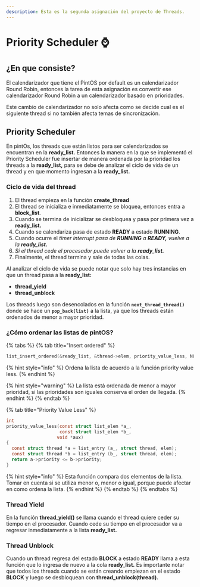 ```yaml
---
description: Esta es la segunda asignación del proyecto de Threads.
---
```


# Priority Scheduler ⌚

## ¿En que consiste?

El calendarizador que tiene el PintOS por default es un calendarizador Round Robin, entonces la tarea de esta asignación es convertir ese calendarizador Round Robin a un calendarizador basado en prioridades. 

Este cambio de calendarizador no solo afecta como se decide cual es el siguiente thread si no también afecta temas de sincronización. 

## Priority Scheduler

En pintOs, los threads que están listos para ser calendarizados se encuentran en la **ready\_list.** Entonces la manera en la que se implementó el Priority Scheduler fue insertar de manera ordenada por la prioridad los threads a la **ready\_list,** para se debe de analizar el ciclo de vida de un thread y en que momento ingresan a la **ready\_list.** 

### Ciclo de vida del thread

1. El thread empieza en la función **create\_thread**
2. El thread se inicializa e inmediatamente se bloquea, entonces entra a **block\_list**.
3. Cuando se termina de inicializar se desbloquea y pasa por primera vez a **ready\_list.**
4. Cuando se calendariza pasa de estado **READY** a estado **RUNNING**.
5. Cuando ocurre el _timer interrupt pasa de **RUNNING** a **READY,** vuelve a la **ready\_list.**_
6. _Si el thread cede el procesador puede volver a la **ready\_list.**_
7. Finalmente, el thread termina y sale de todas las colas.

Al analizar el ciclo de vida se puede notar que solo hay tres instancias en que un thread pasa a la **ready\_list:**

* **thread\_yield**
* **thread\_unblock**

Los threads luego son desencolados en la función **`next_thread_thread()`** donde se hace un **`pop_back(list)`** a la lista, ya que los threads están ordenados de menor a mayor prioridad.

### ¿Cómo ordenar las listas de pintOS?

{% tabs %}
{% tab title="Insert ordered" %}
```c
list_insert_ordered(&ready_list, &thread->elem, priority_value_less, NULL)
```

{% hint style="info" %}
Ordena la lista de acuerdo a la función priority value less. 
{% endhint %}

{% hint style="warning" %}
La lista está ordenada de menor a mayor prioridad, si las prioridades son iguales conserva el orden de llegada.
{% endhint %}
{% endtab %}

{% tab title="Priority Value Less" %}
```c
int 
priority_value_less(const struct list_elem *a_,
                    const struct list_elem *b_,
                   void *aux)
{
  const struct thread *a = list_entry (a_, struct thread, elem);
  const struct thread *b = list_entry (b_, struct thread, elem);
  return a->priority <= b->priority;
}

```

{% hint style="info" %}
Esta función compara dos elementos de la lista. Tomar en cuenta si se utiliza menor o, menor o igual, porque puede afectar en como ordena la lista.
{% endhint %}
{% endtab %}
{% endtabs %}

### Thread Yield

En la función **thread\_yield\(\)** se llama cuando el thread quiere ceder su tiempo en el procesador. Cuando cede su tiempo en el procesador va a regresar inmediatamente a la lista **ready\_list.** 

### **Thread Unblock**

Cuando un thread regresa del estado **BLOCK** a estado **READY** llama a esta función que lo ingresa de nuevo a la cola **ready\_list.** Es importante notar que todos los threads cuando se están creando empiezan en el estado **BLOCK** y luego se desbloquean con **thread\_unblock\(thread\).** 

### 

